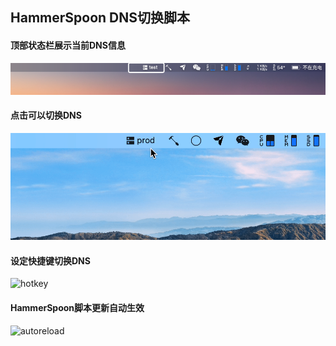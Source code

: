 ## HammerSpoon DNS切换脚本

#### 顶部状态栏展示当前DNS信息

![menu-bar](./image/menubar.png)

#### 点击可以切换DNS

![click](./image/click.gif)

#### 设定快捷键切换DNS

![hotkey](./image/hotkey.gif)

#### HammerSpoon脚本更新自动生效

![autoreload](./image/autoreload.gif)

